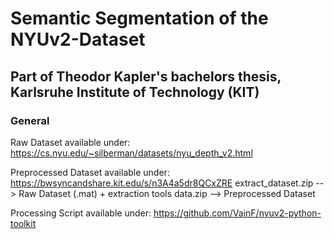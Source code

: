 # Semantic Segmentation of the NYUv2-Dataset
## Part of Theodor Kapler's bachelors thesis, Karlsruhe Institute of Technology (KIT)

### General
Raw Dataset available under:
https://cs.nyu.edu/~silberman/datasets/nyu_depth_v2.html

Preprocessed Dataset available under:
https://bwsyncandshare.kit.edu/s/n3A4a5dr8QCxZRE
    extract_dataset.zip --> Raw Dataset (.mat) + extraction tools
    data.zip --> Preprocessed Dataset

Processing Script available under:
https://github.com/VainF/nyuv2-python-toolkit
